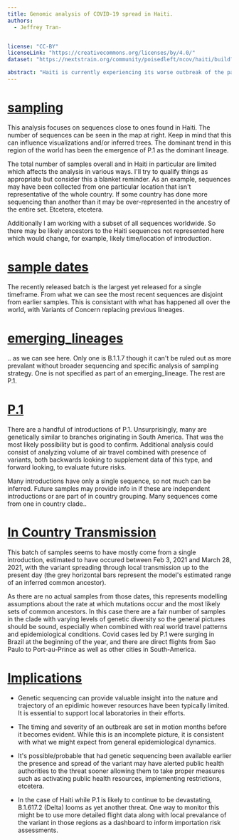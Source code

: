 ```yaml
---
title: Genomic analysis of COVID-19 spread in Haiti.
authors:
  - Jeffrey Tran-


license: "CC-BY"  
licenseLink: "https://creativecommons.org/licenses/by/4.0/"
dataset: "https://nextstrain.org/community/poisedleft/ncov/haiti/build?c=emerging_lineages&d=map&p=full"

abstract: "Haiti is currently experiencing its worse outbreak of the pandemic, driven primarily by the P.1 variant. This is an early look at sequences released by the country's National Public Health Laboratory (Laboratoire National de Sante Publique) to GISAID in conjunction with FIOCRUZ. After sporadic sequencing through 2020 and early 2021 the lab released about 40 sequences taken in May, at about the time the epidemic was noticebly picking up. The most notable feature of this data is a dominant, in-country clade, suggesting local transmission from a single introduction from South America in ~Feb-March 2021. Outside of this clade other possible introductons lack sufficient data to charactarize. " 
---
```


# [sampling](https://nextstrain.org/community/poisedleft/ncov/haiti/build?c=emerging_lineages&d=map&p=full)


This analysis focuses on sequences close to ones found in Haiti. The number of sequences can be seen in the map at right. Keep in mind that this can influence visualizations and/or inferred trees. The dominant trend in this region of the world has been the emergence of P.1 as the dominant lineage.

The total number of samples overall and in Haiti in particular are limited which affects the analysis in various ways. I'll try to qualify things as appropriate but consider this a blanket reminder. As an example, sequences may have been collected from one particular location that isn't representative of the whole country. If some country has done more sequencing than another than it may be over-represented in the ancestry of the entire set. Etcetera, etcetera. 

Additionally I am working with a subset of all sequences worldwide. So there may be likely ancestors to the Haiti sequences not represented here which would change, for example, likely time/location of introduction. 

# [sample dates](http://nextstrain.org/community/poisedleft/ncov/haiti/build?d=tree&c=num_date&f_country=Haiti&l=radial)

The recently released batch is the largest yet released for a single timeframe. From what we can see the most recent sequences are disjoint from earlier samples. This is consistant with what has happened all over the world, with Variants of Concern replacing previous lineages. 

# [emerging_lineages](http://nextstrain.org/community/poisedleft/ncov/haiti/build?d=tree&c=emerging_lineage&f_country=Haiti&l=radial)

.. as we can see here. Only one is B.1.1.7 though it can't be ruled out as more prevalant without broader sequencing and specific analysis of sampling strategy. One is not specified as part of an emerging_lineage. The rest are P.1. 

# [P.1](http://nextstrain.org/community/poisedleft/ncov/haiti/build?c=country&d=tree&clade=20J/501Y.V3&f_country=Haiti,Brazil,Uraguay,Argentina,Chile,Paraguay,Bolivia,Peru,Ecuador,Colombia,Suriname&f_clade_membership=20J/501Y.V3&l=radial)

There are a handful of introductions of P.1. Unsurprisingly, many are genetically similar to branches originating in South America. That was the most likely possibility but is good to confirm. Additional analysis could consist of analyzing volume of air travel combined with presence of variants, both backwards looking to supplement data of this type, and forward looking, to evaluate future risks.  

Many introductions have only a single sequence, so not much can be inferred. Future samples may provide info in if these are independent introductions or are part of in country grouping.  Many sequences come from one in country clade.. 


# [In Country Transmission](https://nextstrain.org/community/poisedleft/ncov/haiti/build?branchLabel=emerging_lineage&d=tree&ci&f_haiti=yes&clade=20J/501Y.V3&gt=nuc.2455T&tl=country&l=radial)

This batch of samples seems to have mostly come from a single introduction, estimated to have occured between Feb 3, 2021 and March 28, 2021, with the variant spreading through local transmission up to the present day (the grey horizontal bars represent the model's estimated range of an inferred common ancestor). 
 
As there are no actual samples from those dates, this represents modelling assumptions about the rate at which mutations occur and the most likely sets of common ancestors. In this case there are a fair number of samples in the clade with varying levels of genetic diversity so the general pictures should be sound, especially when combined with real world travel patterns and epidemiological conditions. Covid cases led by P.1 were surging in Brazil at the beginning of the year, and there are direct flights from Sao Paulo to Port-au-Prince as well as other cities in South-America.


# [Implications](https://nextstrain.org/community/poisedleft/ncov/haiti/build?c=emerging_lineages&d=map&p=full)

* Genetic sequencing can provide valuable insight into the nature and trajectory of an epidimic however resources have been typically limited. It is essential to support local laboratories in their efforts.  

* The timing and severity of an outbreak are set in motion months before it becomes evident. While this is an incomplete picture, it is consistent with what we might expect from general epidemiological dynamics.

* It's possible/probable that had genetic sequencing been available earlier the presence and spread of the variant may have alerted public health authorities to the threat sooner allowing them to take proper measures such as activating public health resources, implementing restrictions, etcetera. 

* In the case of Haiti while P.1 is likely to continue to be devastating, B.1.617.2 (Delta) looms as yet another threat. One way to monitor this might be to use more detailed flight data along with local prevalance of the variant in those regions as a dashboard to inform importation risk assessments. 

